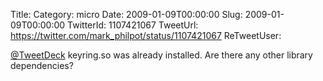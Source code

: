 Title: 
Category: micro
Date: 2009-01-09T00:00:00
Slug: 2009-01-09T00:00:00
TwitterId: 1107421067
TweetUrl: https://twitter.com/mark_philpot/status/1107421067
ReTweetUser: 

[@TweetDeck](https://twitter.com/TweetDeck) keyring.so was already installed. Are there any other library dependencies?